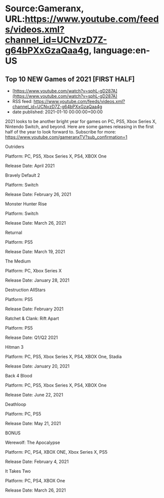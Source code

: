 # Source:Gameranx, URL:https://www.youtube.com/feeds/videos.xml?channel_id=UCNvzD7Z-g64bPXxGzaQaa4g, language:en-US

## Top 10 NEW Games of 2021 [FIRST HALF]
 - [https://www.youtube.com/watch?v=sphL-gD287A](https://www.youtube.com/watch?v=sphL-gD287A)
 - RSS feed: https://www.youtube.com/feeds/videos.xml?channel_id=UCNvzD7Z-g64bPXxGzaQaa4g
 - date published: 2021-01-10 00:00:00+00:00

2021 looks to be another bright year for games on PC, PS5, Xbox Series X, Nintendo Switch, and beyond. Here are some games releasing in the first half of the year to look forward to.
Subscribe for more: https://www.youtube.com/gameranxTV?sub_confirmation=1

Outriders

Platform: PC, PS5, Xbox Series X, PS4, XBOX One 

Release Date: April 2021



Bravely Default 2

Platform: Switch

Release Date: February 26, 2021



Monster Hunter Rise

Platform:  Switch

Release Date: March 26, 2021





Returnal

Platform: PS5

Release Date: March 19, 2021



The Medium

Platform: PC, Xbox Series X

Release Date: January 28, 2021



Destruction AllStars 

Platform: PS5

Release Date: February 2021



Ratchet & Clank: Rift Apart 

Platform: PS5

Release Date: Q1/Q2 2021



Hitman 3

Platform: PC, PS5, Xbox Series X, PS4, XBOX One, Stadia

Release Date: January 20, 2021



Back 4 Blood

Platform: PC, PS5, Xbox Series X, PS4, XBOX One

Release Date: June 22, 2021



Deathloop 

Platform: PC, PS5

Release Date: May 21, 2021



BONUS

Werewolf: The Apocalypse

Platform: PC, PS4, XBOX ONE, Xbox Series X,  PS5

Release Date: February 4, 2021



It Takes Two

Platform: PC, PS4, XBOX One

Release Date: March 26, 2021

